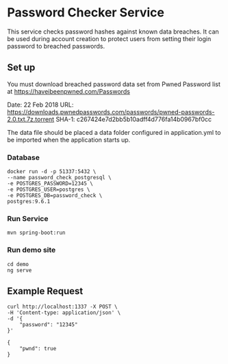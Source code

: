 # Password Checker Service

This service checks password hashes against known data breaches. It can be used during
account creation to protect users from setting their login password to breached passwords.


## Set up

You must download breached password data set from Pwned Password list at 
https://haveibeenpwned.com/Passwords

Date: 22 Feb 2018
URL: https://downloads.pwnedpasswords.com/passwords/pwned-passwords-2.0.txt.7z.torrent 
SHA-1: c267424e7d2bb5b10adff4d776fa14b0967bf0cc

The data file should be placed a data folder configured in application.yml to be imported
when the application starts up.


### Database

```shell
docker run -d -p 51337:5432 \
--name password_check_postgresql \
-e POSTGRES_PASSWORD=12345 \
-e POSTGRES_USER=postgres \
-e POSTGRES_DB=password_check \
postgres:9.6.1
```

### Run Service

```
mvn spring-boot:run
```

### Run demo site

```
cd demo
ng serve
```


## Example Request

```
curl http://localhost:1337 -X POST \
-H 'Content-type: application/json' \
-d '{
    "password": "12345"
}'
```

```
{
    "pwnd": true
}
```
